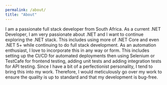 ```yaml
---
permalink: /about/
title: "About"
---
```


I am a passionate full stack developer from South Africa. As a current .NET Developer, I am very passionate about .NET and I want to continue exploring the .NET stack. This includes using more of .NET Core and even .NET 5+ while continuing to do full stack development. As an automation enthusiast, I love to incorporate this in any way or form. This includes setting up the CI/CD for automated deployments then using Selenium or TestCafe for frontend testing, adding unit tests and adding integration tests for API testing. Since I have a bit of a perfectionist personality, I tend to bring this into my work. Therefore, I would meticulously go over my work to ensure the quality is up to standard and that my development is bug-free.